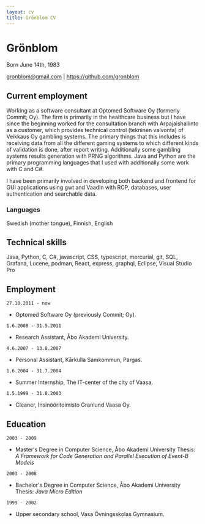 ```yaml
---
layout: cv
title: Grönblom CV
---
```

# Grönblom
Born June 14th, 1983

<div id="webaddress">
<a href="gronblom@gmail.com">gronblom@gmail.com</a>
| <a href="https://github.com/gronblom">https://github.com/gronblom</a>
</div>


## Current employment

Working as a software consultant at Optomed Software Oy (formerly Commit; Oy). The firm is primarily in the healthcare business but I have since the beginning worked for the consultation branch with Arpajaishallinto as a customer, which provides technical control (tekninen valvonta) of Veikkaus Oy gambling systems. The primary things that this includes is receiving data from all the different gaming systems to which different kinds of validation is done, after report writing. Additionally some gambling systems results generation with PRNG algorithms. Java and Python are the primary programming languages that I used with additionally some work with C and C#.

I have been primarily involved in developing both backend and frontend for GUI applications using gwt and Vaadin with RCP, databases, user authentication and searchable data.

### Languages

Swedish (mother tongue), Finnish, English


## Technical skills

Java, Python, C, C#, javascript, CSS, typescript, mercurial, git, SQL, Grafana, Lucene, podman, React, express, graphql, Eclipse, Visual Studio Pro


## Employment

`27.10.2011 - now`
- Optomed Software Oy (previously Commit; Oy).

`1.6.2008 - 31.5.2011`
- Research Assistant, Åbo Akademi University.

`4.6.2007 - 13.8.2007`
- Personal Assistant, Kårkulla Samkommun, Pargas.

`1.6.2004 - 31.7.2004`
- Summer Internship, The IT-center of the city of Vaasa.

`1.5.1999 - 31.8.2003`
- Cleaner, Insinööritoimisto Granlund Vaasa Oy.


## Education

`2003 - 2009`
 - Master's Degree in Computer Science, Åbo Akademi University
   Thesis: _A Framework for Code Generation and Parallel Execution of Event-B Models_

`2003 - 2008`
 - Bachelor's Degree in Computer Science, Åbo Akademi University
   Thesis: _Java Micro Edition_

`1999 - 2002`
 - Upper secondary school, Vasa Övningsskolas Gymnasium.


<!-- ### Footer

Last updated: August 2021 -->



